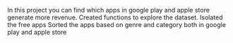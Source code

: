 In this project you can find which apps in google play and apple store generate more revenue.
Created functions to explore the dataset.
Isolated the free apps
Sorted the apps based on genre and category both in google play and apple store
